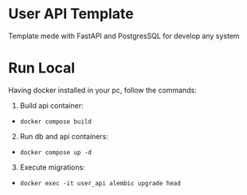 # User API Template

Template mede with FastAPI and PostgresSQL for develop any system

# Run Local

Having docker installed in your pc, follow the commands:

1. Build api container:
  - `docker compose build`

2. Run db and api containers:
  - `docker compose up -d`

3. Execute migrations:
  - `docker exec -it user_api alembic upgrade head`